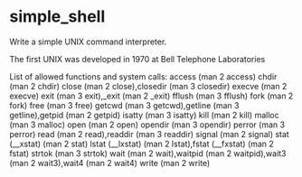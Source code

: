 # simple_shell
Write a simple UNIX command interpreter.

The first UNIX was developed in 1970 at Bell Telephone Laboratories

List of allowed functions and system calls:
access (man 2 access)
chdir (man 2 chdir)
close (man 2 close),closedir (man 3 closedir)
execve (man 2 execve)
exit (man 3 exit),_exit (man 2 _exit)
fflush (man 3 fflush)
fork (man 2 fork)
free (man 3 free)
getcwd (man 3 getcwd),getline (man 3 getline),getpid (man 2 getpid)
isatty (man 3 isatty)
kill (man 2 kill)
malloc (man 3 malloc)
open (man 2 open)
opendir (man 3 opendir)
perror (man 3 perror)
read (man 2 read),readdir (man 3 readdir)
signal (man 2 signal)
stat (__xstat) (man 2 stat)
lstat (__lxstat) (man 2 lstat),fstat (__fxstat) (man 2 fstat)
strtok (man 3 strtok)
wait (man 2 wait),waitpid (man 2 waitpid),wait3 (man 2 wait3),wait4 (man 2 wait4)
write (man 2 write)
